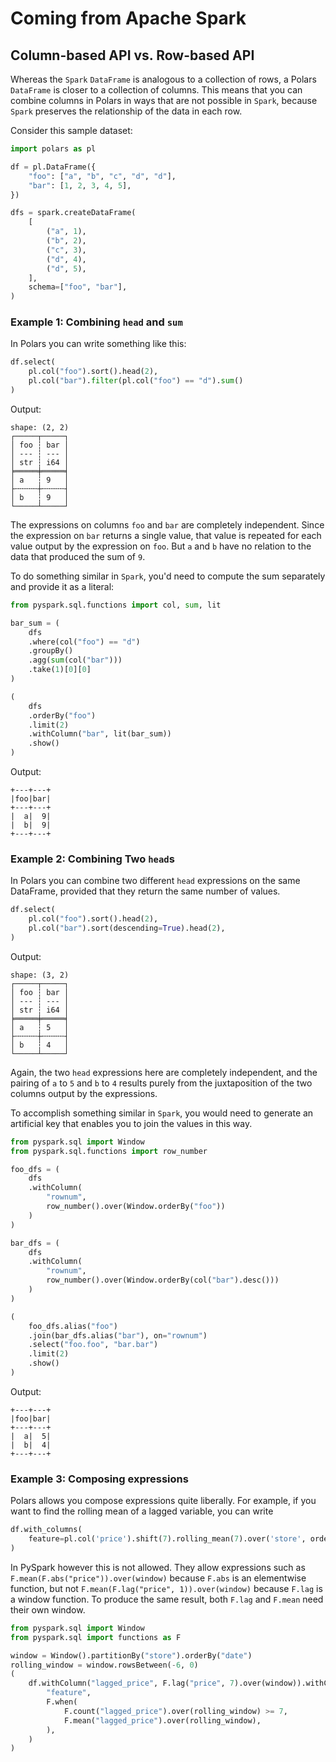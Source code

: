# Coming from Apache Spark

## Column-based API vs. Row-based API

Whereas the `Spark` `DataFrame` is analogous to a collection of rows, a Polars `DataFrame` is closer
to a collection of columns. This means that you can combine columns in Polars in ways that are not
possible in `Spark`, because `Spark` preserves the relationship of the data in each row.

Consider this sample dataset:

```python
import polars as pl

df = pl.DataFrame({
    "foo": ["a", "b", "c", "d", "d"],
    "bar": [1, 2, 3, 4, 5],
})

dfs = spark.createDataFrame(
    [
        ("a", 1),
        ("b", 2),
        ("c", 3),
        ("d", 4),
        ("d", 5),
    ],
    schema=["foo", "bar"],
)
```

### Example 1: Combining `head` and `sum`

In Polars you can write something like this:

```python
df.select(
    pl.col("foo").sort().head(2),
    pl.col("bar").filter(pl.col("foo") == "d").sum()
)
```

Output:

```
shape: (2, 2)
┌─────┬─────┐
│ foo ┆ bar │
│ --- ┆ --- │
│ str ┆ i64 │
╞═════╪═════╡
│ a   ┆ 9   │
├╌╌╌╌╌┼╌╌╌╌╌┤
│ b   ┆ 9   │
└─────┴─────┘
```

The expressions on columns `foo` and `bar` are completely independent. Since the expression on `bar`
returns a single value, that value is repeated for each value output by the expression on `foo`. But
`a` and `b` have no relation to the data that produced the sum of `9`.

To do something similar in `Spark`, you'd need to compute the sum separately and provide it as a
literal:

```python
from pyspark.sql.functions import col, sum, lit

bar_sum = (
    dfs
    .where(col("foo") == "d")
    .groupBy()
    .agg(sum(col("bar")))
    .take(1)[0][0]
)

(
    dfs
    .orderBy("foo")
    .limit(2)
    .withColumn("bar", lit(bar_sum))
    .show()
)
```

Output:

```
+---+---+
|foo|bar|
+---+---+
|  a|  9|
|  b|  9|
+---+---+
```

### Example 2: Combining Two `head`s

In Polars you can combine two different `head` expressions on the same DataFrame, provided that they
return the same number of values.

```python
df.select(
    pl.col("foo").sort().head(2),
    pl.col("bar").sort(descending=True).head(2),
)
```

Output:

```
shape: (3, 2)
┌─────┬─────┐
│ foo ┆ bar │
│ --- ┆ --- │
│ str ┆ i64 │
╞═════╪═════╡
│ a   ┆ 5   │
├╌╌╌╌╌┼╌╌╌╌╌┤
│ b   ┆ 4   │
└─────┴─────┘
```

Again, the two `head` expressions here are completely independent, and the pairing of `a` to `5` and
`b` to `4` results purely from the juxtaposition of the two columns output by the expressions.

To accomplish something similar in `Spark`, you would need to generate an artificial key that
enables you to join the values in this way.

```python
from pyspark.sql import Window
from pyspark.sql.functions import row_number

foo_dfs = (
    dfs
    .withColumn(
        "rownum",
        row_number().over(Window.orderBy("foo"))
    )
)

bar_dfs = (
    dfs
    .withColumn(
        "rownum",
        row_number().over(Window.orderBy(col("bar").desc()))
    )
)

(
    foo_dfs.alias("foo")
    .join(bar_dfs.alias("bar"), on="rownum")
    .select("foo.foo", "bar.bar")
    .limit(2)
    .show()
)
```

Output:

```
+---+---+
|foo|bar|
+---+---+
|  a|  5|
|  b|  4|
+---+---+
```

### Example 3: Composing expressions

Polars allows you compose expressions quite liberally. For example, if you want to find the rolling
mean of a lagged variable, you can write

```python
df.with_columns(
    feature=pl.col('price').shift(7).rolling_mean(7).over('store', order_by='date')
)
```

In PySpark however this is not allowed. They allow expressions such as
`F.mean(F.abs("price")).over(window)` because `F.abs` is an elementwise function, but not
`F.mean(F.lag("price", 1)).over(window)` because `F.lag` is a window function. To produce the same
result, both `F.lag` and `F.mean` need their own window.

```python
from pyspark.sql import Window
from pyspark.sql import functions as F

window = Window().partitionBy("store").orderBy("date")
rolling_window = window.rowsBetween(-6, 0)
(
    df.withColumn("lagged_price", F.lag("price", 7).over(window)).withColumn(
        "feature",
        F.when(
            F.count("lagged_price").over(rolling_window) >= 7,
            F.mean("lagged_price").over(rolling_window),
        ),
    )
)
```
